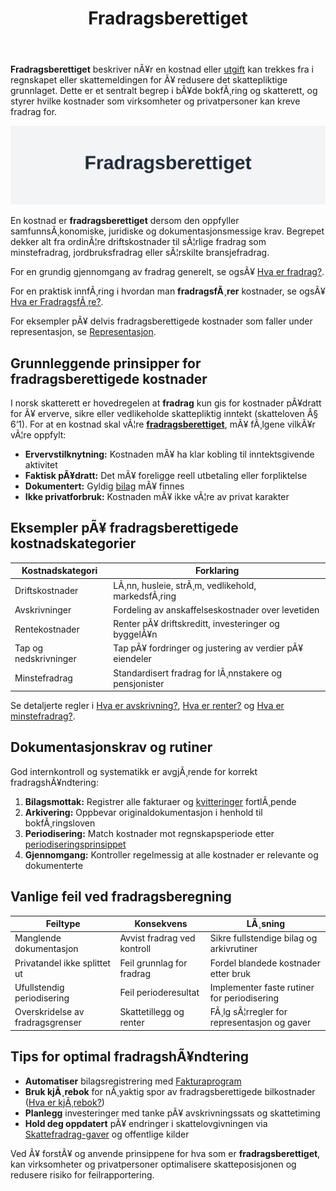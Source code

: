 ﻿---
title: "Fradragsberettiget"
meta_title: "Fradragsberettiget"
meta_description: '**Fradragsberettiget** beskriver nÃ¥r en kostnad eller [utgift](/blogs/regnskap/utgift "Utgift “ Komplett Guide til Utgifter i Norsk Regnskap") kan trekkes fr...'
slug: fradragsberettiget
type: blog
layout: pages/single
---

**Fradragsberettiget** beskriver nÃ¥r en kostnad eller [utgift](/blogs/regnskap/utgift "Utgift “ Komplett Guide til Utgifter i Norsk Regnskap") kan trekkes fra i regnskapet eller skattemeldingen for Ã¥ redusere det skattepliktige grunnlaget. Dette er et sentralt begrep i bÃ¥de bokfÃ¸ring og skatterett, og styrer hvilke kostnader som virksomheter og privatpersoner kan kreve fradrag for.

![Fradragsberettiget](fradragsberettiget-image.svg)

En kostnad er **fradragsberettiget** dersom den oppfyller samfunnsÃ¸konomiske, juridiske og dokumentasjonsmessige krav. Begrepet dekker alt fra ordinÃ¦re driftskostnader til sÃ¦rlige fradrag som minstefradrag, jordbruksfradrag eller sÃ¦rskilte bransjefradrag.

For en grundig gjennomgang av fradrag generelt, se ogsÃ¥ [Hva er fradrag?](/blogs/regnskap/hva-er-fradrag "Hva er fradrag? En guide til Norske Skatteregler").

For en praktisk innfÃ¸ring i hvordan man **fradragsfÃ¸rer** kostnader, se ogsÃ¥ [Hva er FradragsfÃ¸re?](/blogs/regnskap/hva-er-fradragsfoere "Hva betyr Ã¥ fradragsfÃ¸re i regnskap?").

For eksempler pÃ¥ delvis fradragsberettigede kostnader som faller under representasjon, se [Representasjon](/blogs/regnskap/representasjon "Representasjon “ Guide til representasjon og regnskapsmessig behandling i Norge").

## Grunnleggende prinsipper for fradragsberettigede kostnader

I norsk skatterett er hovedregelen at **fradrag** kun gis for kostnader pÃ¥dratt for Ã¥ erverve, sikre eller vedlikeholde skattepliktig inntekt (skatteloven Â§ 6‘1). For at en kostnad skal vÃ¦re **[fradragsberettiget](/blogs/regnskap/fradragsberettiget "Hva betyr Fradragsberettiget?")**, mÃ¥ fÃ¸lgene vilkÃ¥r vÃ¦re oppfylt:

* **Ervervstilknytning:** Kostnaden mÃ¥ ha klar kobling til inntektsgivende aktivitet
* **Faktisk pÃ¥dratt:** Det mÃ¥ foreligge reell utbetaling eller forpliktelse
* **Dokumentert:** Gyldig [bilag](/blogs/regnskap/hva-er-bilag "Hva er bilag? Guide til regnskapsbilag og dokumentasjon") mÃ¥ finnes
* **Ikke privatforbruk:** Kostnaden mÃ¥ ikke vÃ¦re av privat karakter

## Eksempler pÃ¥ fradragsberettigede kostnadskategorier

| Kostnadskategori       | Forklaring                                                  |
|------------------------|-------------------------------------------------------------|
| Driftskostnader        | LÃ¸nn, husleie, strÃ¸m, vedlikehold, markedsfÃ¸ring           |
| Avskrivninger          | Fordeling av anskaffelseskostnader over levetiden           |
| Rentekostnader         | Renter pÃ¥ driftskreditt, investeringer og byggelÃ¥n          |
| Tap og nedskrivninger  | Tap pÃ¥ fordringer og justering av verdier pÃ¥ eiendeler      |
| Minstefradrag          | Standardisert fradrag for lÃ¸nnstakere og pensjonister       |

Se detaljerte regler i [Hva er avskrivning?](/blogs/regnskap/hva-er-avskrivning "Hva er avskrivning? Guide til avskrivningsmetoder"), [Hva er renter?](/blogs/regnskap/hva-er-rentekostnader "Hva er rentekostnader? Guide til rentefradrag") og [Hva er minstefradrag?](/blogs/regnskap/hva-er-minstefradrag "Hva er minstefradrag? Komplett guide").

## Dokumentasjonskrav og rutiner

God internkontroll og systematikk er avgjÃ¸rende for korrekt fradragshÃ¥ndtering:

1. **Bilagsmottak:** Registrer alle fakturaer og [kvitteringer](/blogs/regnskap/kvittering "Hva er Kvittering? En Guide til Kvitteringskrav i Norsk Regnskap") fortlÃ¸pende
2. **Arkivering:** Oppbevar originaldokumentasjon i henhold til bokfÃ¸ringsloven
3. **Periodisering:** Match kostnader mot regnskapsperiode etter [periodiseringsprinsippet](/blogs/regnskap/hva-er-avstemming "Hva er avstemming? Guide til periodisering og avstemming")
4. **Gjennomgang:** Kontroller regelmessig at alle kostnader er relevante og dokumenterte

## Vanlige feil ved fradragsberegning

| Feiltype                        | Konsekvens                     | LÃ¸sning                                  |
|---------------------------------|--------------------------------|------------------------------------------|
| Manglende dokumentasjon         | Avvist fradrag ved kontroll    | Sikre fullstendige bilag og arkivrutiner |
| Privatandel ikke splittet ut    | Feil grunnlag for fradrag       | Fordel blandede kostnader etter bruk     |
| Ufullstendig periodisering      | Feil perioderesultat           | Implementer faste rutiner for periodisering |
| Overskridelse av fradragsgrenser| Skattetillegg og renter       | FÃ¸lg sÃ¦rregler for representasjon og gaver |

## Tips for optimal fradragshÃ¥ndtering

- **Automatiser** bilagsregistrering med [Fakturaprogram](/blogs/regnskap/fakturaprogram "Hva er fakturaprogram? Guide til automatisering av faktura")
- **Bruk kjÃ¸rebok** for nÃ¸yaktig spor av fradragsberettigede bilkostnader ([Hva er kjÃ¸rebok?](/blogs/regnskap/hva-er-kjorebok "Hva er kjÃ¸rebok? Guide til kjÃ¸rebok for bedrifter"))
- **Planlegg** investeringer med tanke pÃ¥ avskrivningssats og skattetiming
- **Hold deg oppdatert** pÃ¥ endringer i skattelovgivningen via [Skattefradrag-gaver](/blogs/regnskap/skattefradrag-gaver-veldedige-organisasjoner "Skattefradrag gaver til veldedige organisasjoner") og offentlige kilder

Ved Ã¥ forstÃ¥ og anvende prinsippene for hva som er **fradragsberettiget**, kan virksomheter og privatpersoner optimalisere skatteposisjonen og redusere risiko for feilrapportering.



